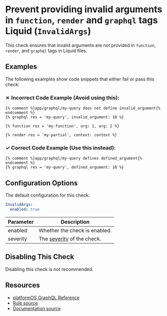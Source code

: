# Prevent providing invalid arguments in `function`, `render` and `graphql` tags Liquid (`InvalidArgs`)

This check ensures that invalid arguments are not provided in `function`, `render`, and `graphql` tags in Liquid files.

## Examples

The following examples show code snippets that either fail or pass this check:

### &#x2717; Incorrect Code Example (Avoid using this):

```liquid
{% comment %}app/graphql/my-query does not define invalid_argument{% endcomment %}
{% graphql res = 'my-query', invalid_argument: 10 %}
```

```liquid
{% function res = 'my-function', arg: 1, arg: 2 %}
```

```liquid
{% render res = 'my-partial', context: context %}
```

### &#x2713; Correct Code Example (Use this instead):

```liquid
{% comment %}app/graphql/my-query defines defined_argument{% endcomment %}
{% graphql res = 'my-query', defined_argument: 10 %}
```

## Configuration Options

The default configuration for this check:

```yaml
InvalidArgs:
  enabled: true
```

| Parameter | Description |
| --- | --- |
| enabled | Whether the check is enabled. |
| severity | The [severity](https://documentation.platformos.com/developer-guide/platformos-check/platformos-check#check-severity) of the check. |

## Disabling This Check

Disabling this check is not recommended.

## Resources

- [platformOS GraphQL Reference](https://documentation.platformos.com/api-reference/graphql/glossary)
- [Rule source][codesource]
- [Documentation source][docsource]

[codesource]: /lib/platformos_check/checks/invalid_args.rb
[docsource]: /docs/checks/invalid_args.md